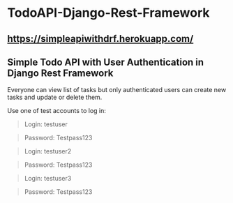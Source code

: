 # TodoAPI-Django-Rest-Framework
## https://simpleapiwithdrf.herokuapp.com/
## Simple Todo API with User Authentication in Django Rest Framework
Everyone can view list of tasks but only authenticated users can create new tasks and update or delete them.

Use one of test accounts to log in:
> Login: testuser

> Password: Testpass123


> Login: testuser2

> Password: Testpass123


> Login: testuser3

> Password: Testpass123
